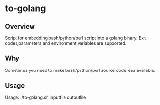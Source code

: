 # to-golang

Overview
---
Script for embedding bash/python/perl script into a golang binary. Exit codes,parameters and environment variables are supported.

Why
---
Sometimes you need to make bash/python/perl source code less available.

Usage
---
Usage: ./to-golang.sh inputfile outputfile
